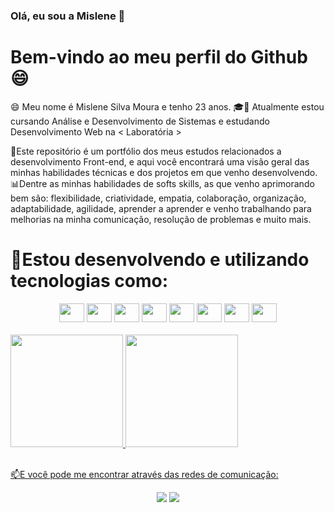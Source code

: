 ### Olá, eu sou a Mislene 👋
# Bem-vindo ao meu perfil do Github😄

😄 Meu nome é Mislene Silva Moura e tenho 23 anos.
🎓📕 Atualmente estou cursando Análise e Desenvolvimento de Sistemas e estudando Desenvolvimento Web na < Laboratória >

📌Este repositório é um portfólio dos meus estudos relacionados a desenvolvimento Front-end, e aqui você encontrará uma visão geral das minhas habilidades técnicas e dos projetos em que venho desenvolvendo.
📊Dentre as minhas habilidades de softs skills, as que venho aprimorando bem são: flexibilidade, criatividade, empatia, colaboração, organização, adaptabilidade, agilidade, aprender a aprender e venho trabalhando para melhorias na minha comunicação, resolução de problemas e muito mais.

# 📕Estou desenvolvendo e utilizando tecnologias como:
<div align="center">
  <img height="30" width="40" src="https://cdn.jsdelivr.net/gh/devicons/devicon/icons/adonisjs/adonisjs-original.svg"/>
  <img height="30" width="40" src="https://cdn.jsdelivr.net/gh/devicons/devicon/icons/adonisjs/adonisjs-original.svg" style="max-width: 100%;"/>
  <img height="30" width="40" src="https://cdn.jsdelivr.net/gh/devicons/devicon/icons/adonisjs/adonisjs-original.svg" style="max-width: 100%;"/>
  <img height="30" width="40" src="https://cdn.jsdelivr.net/gh/devicons/devicon/icons/adonisjs/adonisjs-original.svg" style="max-width: 100%;"/>
  <img height="30" width="40" src="https://cdn.jsdelivr.net/gh/devicons/devicon/icons/adonisjs/adonisjs-original.svg" style="max-width: 100%;"/>
  <img height="30" width="40" src="https://cdn.jsdelivr.net/gh/devicons/devicon/icons/adonisjs/adonisjs-original.svg" style="max-width: 100%;"/>
  <img height="30" width="40" src="https://cdn.jsdelivr.net/gh/devicons/devicon/icons/adonisjs/adonisjs-original.svg" style="max-width: 100%;"/>
  <img height="30" width="40" src="https://cdn.jsdelivr.net/gh/devicons/devicon/icons/adonisjs/adonisjs-original.svg" style="max-width: 100%;"/>
</div>

<br>

<div>
<a href="https://github.com/MisleneSM">
<img height="180em" src="https://github-readme-stats.vercel.app/api/top-langs/?username=MisleneSM&layout=compact&langs_count=7&theme=dracula"/>
<img height="180em" src="https://github-readme-stats.vercel.app/api?username=MisleneSM&show_icons=true&theme=dracula&include_all_commits=true&count_private=true"/>
</div>
  
<br>

📫E você pode me encontrar através das redes de comunicação:
<div align="center">
  <a href = "mailto:mislene.moura2000@gmail.com"><img src="https://img.shields.io/badge/Gmail-D14836?style=for-the-badge&logo=gmail&logoColor=white" target="_blank"></a>
  <a href="https://www.linkedin.com/in/mislene-silva-moura-1211531b4/" target="_blank"><img src="https://img.shields.io/badge/-LinkedIn-%230077B5?style=for-the-badge&logo=linkedin&logoColor=white" target="_blank"></a>
</div>
